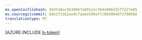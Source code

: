 ```yaml
---
ms.openlocfilehash: 42dfa8ac5b30867a891e1cf6de986d257f227a05
ms.sourcegitcommit: bde2f3162ae9c7aebe599af7c8b5004872708568
translationtype: MT
---
```

[AZURE.INCLUDE [b-token](includes/b-token.md)]
